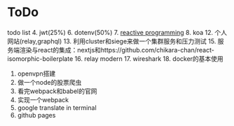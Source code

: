# ToDo
todo list
4. jwt(25%)
6. dotenv(50%)
7. [reactive programming](http://blog.leapoahead.com/2016/03/02/introduction-to-reactive-programming/)
8. koa
12. 个人网站(relay,graphql)
13. 利用cluster和siege来做一个集群服务和压力测试
15. 服务端渲染与react的集成：nextjs和https://github.com/chikara-chan/react-isomorphic-boilerplate
16. relay modern
17. wireshark
18. docker的基本使用
1. openvpn搭建
14. 做一个node的股票爬虫
18. 看完webpack和babel的官网
15. 实现一个webpack
16. google translate in terminal
17. github pages
